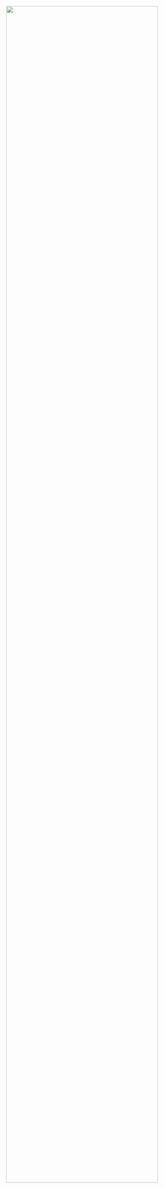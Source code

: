 <img src="https://user-images.githubusercontent.com/29038214/30368704-ace43966-987a-11e7-8393-0321c49ef71b.png" width="90%"></img> 
